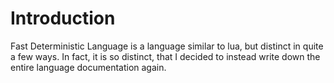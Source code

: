 # Introduction

Fast Deterministic Language is a language similar to lua, but distinct in quite a few ways. In fact, it is so distinct,
that I decided to instead write down the entire language documentation again.